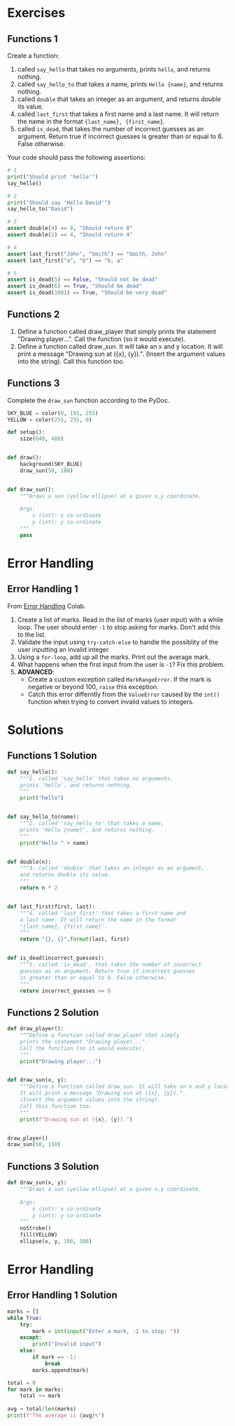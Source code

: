 # Exercises
## Functions 1

Create a function:
1. called `say_hello` that takes no arguments,
   prints `hello`, and returns nothing.
2. called `say_hello_to` that takes a name, 
   prints `Hello {name}`, and returns nothing.
3. called `double` that takes an integer as an argument,
   and returns double its value.
4. called `last_first` that takes a first name and
   a last name. It will return the name in the format
   `{last_name}, {first_name}`.
5. called `is_dead`, that takes the number of incorrect
   guesses as an argument. Return true if incorrect guesses
   is greater than or equal to 6. False otherwise.

Your code should pass the following assertions:
```python
# 1
print("Should print 'hello'")
say_hello()

# 2
print("Should say 'Hello David'")
say_hello_to("David")

# 3
assert double(4) == 8, "Should return 8"
assert double(2) == 4, "Should return 4"

# 4
assert last_first("John", "Smith") == "Smith, John"
assert last_first("a", "b") == "b, a"

# 5
assert is_dead(5) == False, "Should not be dead"
assert is_dead(6) == True, "Should be dead"
assert is_dead(1001) == True, "Should be very dead"
```
## Functions 2
1. Define a function called draw_player that simply prints the statement "Drawing player...". Call the function (so it would execute).
2. Define a function called draw_sun. It will take an x and y location. It will print a message "Drawing sun at ({x}, {y}).". (Insert the argument values into the string). Call this function too.

## Functions 3
Complete the `draw_sun` function according to the PyDoc.
```python
SKY_BLUE = color(0, 191, 255)
YELLOW = color(255, 255, 0)

def setup():
    size(640, 480)


def draw():
    background(SKY_BLUE)
    draw_sun(50, 100)


def draw_sun():
    """Draws a sun (yellow ellipse) at a given x,y coordinate.
    
    Args:
        x (int): x co-ordinate
        y (int): y co-ordinate
    """
    pass
```

# Error Handling
## Error Handling 1
From [Error Handling](https://colab.research.google.com/drive/1I9ss_cFN7tHDXkKWQgR6HI4FKGlqejz3#scrollTo=xvZPiVfPeef7&line=2&uniqifier=1) Colab.
1. Create a list of marks. Read in the list of marks (user input) with a while loop. The user should enter `-1` to stop asking for marks. Don't add this to the list.
2. Validate the input using `try-catch-else` to handle the possiblity of the user inputting an invalid integer.
3. Using a `for-loop`, add up all the marks. Print out the average mark. 
4. What happens when the first input from the user is `-1`? Fix this problem.
5. **ADVANCED**: 
    - Create a custom exception called `MarkRangeError`. If the mark is negative or beyond 100, `raise` this exception.
    - Catch this error differntly from the `ValueError` caused by the `int()` function when trying to convert invalid values to integers.

# Solutions
## Functions 1 Solution
```python
def say_hello():
    """1. called 'say_hello' that takes no arguments,
    prints 'hello', and returns nothing.
    """
    print("hello")


def say_hello_to(name):
    """2. called 'say_hello_to' that takes a name, 
    prints 'Hello {name}', and returns nothing.
    """
    print("Hello " + name)


def double(n):
    """3. called 'double' that takes an integer as an argument,
    and returns double its value.
    """
    return n * 2


def last_first(first, last):
    """4. called 'last_first' that takes a first name and
    a last name. It will return the name in the format
    '{last_name}, {first_name}'.
    """
    return "{}, {}".format(last, first)


def is_dead(incorrect_guesses):
    """5. called 'is_dead', that takes the number of incorrect
    guesses as an argument. Return true if incorrect guesses
    is greater than or equal to 6. False otherwise.
    """
    return incorrect_guesses >= 6
```
## Functions 2 Solution
```python
def draw_player():
    """Define a function called draw_player that simply 
    prints the statement "Drawing player...". 
    Call the function (so it would execute).
    """
    print("Drawing player...")


def draw_sun(x, y):
    """Define a function called draw_sun. It will take an x and y location. 
    It will print a message "Drawing sun at ({x}, {y}).". 
    (Insert the argument values into the string). 
    Call this function too.
    """
    print(f"Drawing sun at ({x}, {y}).")


draw_player()
draw_sun(50, 150)
```

## Functions 3 Solution
```python
def draw_sun(x, y):
    """Draws a sun (yellow ellipse) at a given x,y coordinate.
    
    Args:
        x (int): x co-ordinate
        y (int): y co-ordinate
    """
    noStroke()
    fill(YELLOW)
    ellipse(x, y, 100, 100)
```

# Error Handling
## Error Handling 1 Solution
```python
marks = []
while True:
    try:
        mark = int(input("Enter a mark, -1 to stop: "))
    except:
        print("Invalid input")
    else:
        if mark == -1:
            break
        marks.append(mark)

total = 0
for mark in marks:
    total += mark
    
avg = total/len(marks)
print(f"The average is {avg}%")
```
